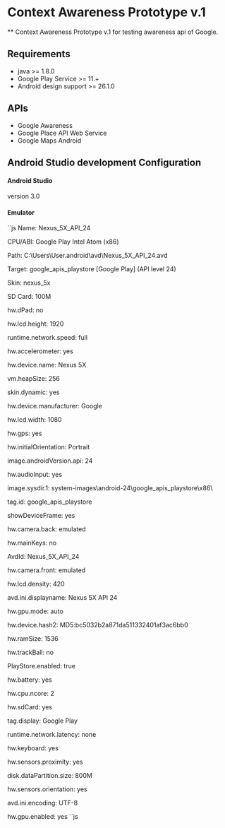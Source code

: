 # Context Awareness Prototype v.1

** Context Awareness Prototype v.1 for testing awareness api of Google.

## Requirements

* java >= 1.8.0
* Google Play Service >= 11.+
* Android design support >= 26.1.0

## APIs

* Google Awareness 
* Google Place API Web Service
* Google Maps Android

## Android Studio development Configuration

#### Android Studio
version 3.0
#### Emulator
``js
Name: Nexus_5X_API_24

CPU/ABI: Google Play Intel Atom (x86)

Path: C:\Users\User\.android\avd\Nexus_5X_API_24.avd

Target: google_apis_playstore [Google Play] (API level 24)

Skin: nexus_5x

SD Card: 100M

hw.dPad: no

hw.lcd.height: 1920

runtime.network.speed: full

hw.accelerometer: yes

hw.device.name: Nexus 5X

vm.heapSize: 256

skin.dynamic: yes

hw.device.manufacturer: Google

hw.lcd.width: 1080

hw.gps: yes

hw.initialOrientation: Portrait

image.androidVersion.api: 24

hw.audioInput: yes

image.sysdir.1: system-images\android-24\google_apis_playstore\x86\

tag.id: google_apis_playstore

showDeviceFrame: yes

hw.camera.back: emulated

hw.mainKeys: no

AvdId: Nexus_5X_API_24

hw.camera.front: emulated

hw.lcd.density: 420

avd.ini.displayname: Nexus 5X API 24

hw.gpu.mode: auto

hw.device.hash2: MD5:bc5032b2a871da511332401af3ac6bb0

hw.ramSize: 1536

hw.trackBall: no

PlayStore.enabled: true

hw.battery: yes

hw.cpu.ncore: 2

hw.sdCard: yes

tag.display: Google Play

runtime.network.latency: none

hw.keyboard: yes

hw.sensors.proximity: yes

disk.dataPartition.size: 800M

hw.sensors.orientation: yes

avd.ini.encoding: UTF-8

hw.gpu.enabled: yes
``js